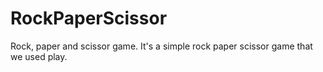 # RockPaperScissor
Rock, paper and scissor game. 
It's a simple rock paper scissor game that we used play.
